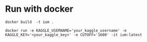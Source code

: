 # Run with docker
`docker build  -t ium .`

`docker run -e KAGGLE_USERNAME='your_kaggle_username' -e KAGGLE_KEY='<your_kaggle_key>' -e CUTOFF='1600' -it ium:latest`
